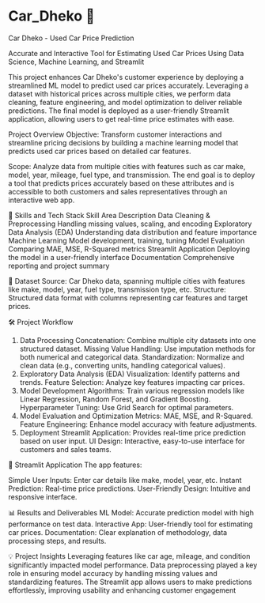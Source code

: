 # Car_Dheko 🚗
Car Dheko - Used Car Price Prediction

Accurate and Interactive Tool for Estimating Used Car Prices
Using Data Science, Machine Learning, and Streamlit

This project enhances Car Dheko's customer experience by deploying a streamlined ML model to predict used car prices accurately. Leveraging a dataset with historical prices across multiple cities, we perform data cleaning, feature engineering, and model optimization to deliver reliable predictions. The final model is deployed as a user-friendly Streamlit application, allowing users to get real-time price estimates with ease.

 Project Overview
Objective:
Transform customer interactions and streamline pricing decisions by building a machine learning model that predicts used car prices based on detailed car features.

Scope:
Analyze data from multiple cities with features such as car make, model, year, mileage, fuel type, and transmission. The end goal is to deploy a tool that predicts prices accurately based on these attributes and is accessible to both customers and sales representatives through an interactive web app.

🧰 Skills and Tech Stack
Skill Area	Description
Data Cleaning & Preprocessing	Handling missing values, scaling, and encoding
Exploratory Data Analysis (EDA)	Understanding data distribution and feature importance
Machine Learning	Model development, training, tuning
Model Evaluation	Comparing MAE, MSE, R-Squared metrics
Streamlit Application	Deploying the model in a user-friendly interface
Documentation	Comprehensive reporting and project summary

📑 Dataset
Source: Car Dheko data, spanning multiple cities with features like make, model, year, fuel type, transmission type, etc.
Structure: Structured data format with columns representing car features and target prices.

🛠 Project Workflow
1. Data Processing
Concatenation: Combine multiple city datasets into one structured dataset.
Missing Value Handling: Use imputation methods for both numerical and categorical data.
Standardization: Normalize and clean data (e.g., converting units, handling categorical values).
2. Exploratory Data Analysis (EDA)
Visualization: Identify patterns and trends.
Feature Selection: Analyze key features impacting car prices.
3. Model Development
Algorithms: Train various regression models like Linear Regression, Random Forest, and Gradient Boosting.
Hyperparameter Tuning: Use Grid Search for optimal parameters.
4. Model Evaluation and Optimization
Metrics: MAE, MSE, and R-Squared.
Feature Engineering: Enhance model accuracy with feature adjustments.
5. Deployment
Streamlit Application: Provides real-time price prediction based on user input.
UI Design: Interactive, easy-to-use interface for customers and sales teams.

🎨 Streamlit Application
The app features:

Simple User Inputs: Enter car details like make, model, year, etc.
Instant Prediction: Real-time price predictions.
User-Friendly Design: Intuitive and responsive interface.

📊 Results and Deliverables
ML Model: Accurate prediction model with high performance on test data.
Interactive App: User-friendly tool for estimating car prices.
Documentation: Clear explanation of methodology, data processing steps, and results.

💡 Project Insights
Leveraging features like car age, mileage, and condition significantly impacted model performance.
Data preprocessing played a key role in ensuring model accuracy by handling missing values and standardizing features.
The Streamlit app allows users to make predictions effortlessly, improving usability and enhancing customer engagement
